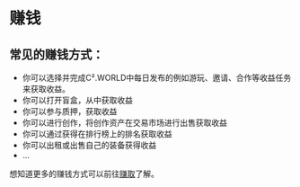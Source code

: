# 赚钱

## 常见的赚钱方式：

* 你可以选择并完成C².WORLD中每日发布的例如游玩、邀请、合作等收益任务来获取收益。
* 你可以打开盲盒，从中获取收益
* 你可以参与质押，获取收益
* 你可以进行创作，将创作资产在交易市场进行出售获取收益
* 你可以通过获得在排行榜上的排名获取收益
* 你可以出租或出售自己的装备获得收益
* ...

想知道更多的赚钱方式可以前往[赚取](../jing-ji-mo-shi/zhuan-qu/)了解。
